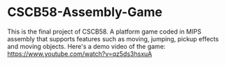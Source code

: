 # CSCB58-Assembly-Game
This is the final project of CSCB58. A platform game coded in MIPS assembly that supports features such as moving, jumping, pickup effects and moving objects.
Here's a demo video of the game: https://www.youtube.com/watch?v=qz5ds3hsxuA
